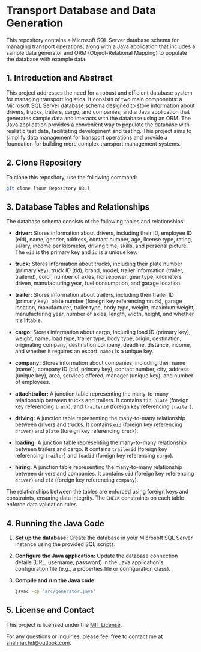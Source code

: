 # Transport Database and Data Generation

This repository contains a Microsoft SQL Server database schema for managing transport operations, along with a Java application that includes a sample data generator and ORM (Object-Relational Mapping) to populate the database with example data.

## 1. Introduction and Abstract

This project addresses the need for a robust and efficient database system for managing transport logistics. It consists of two main components: a Microsoft SQL Server database schema designed to store information about drivers, trucks, trailers, cargo, and companies; and a Java application that generates sample data and interacts with the database using an ORM. The Java application provides a convenient way to populate the database with realistic test data, facilitating development and testing. This project aims to simplify data management for transport operations and provide a foundation for building more complex transport management systems.

## 2. Clone Repository

To clone this repository, use the following command:

```bash
git clone [Your Repository URL]
```

## 3. Database Tables and Relationships

The database schema consists of the following tables and relationships:

-   **driver:** Stores information about drivers, including their ID, employee ID (eid), name, gender, address, contact number, age, license type, rating, salary, income per kilometer, driving time, skills, and personal picture. The `eid` is the primary key and `id` is a unique key.

-   **truck:** Stores information about trucks, including their plate number (primary key), truck ID (tid), brand, model, trailer information (trailer, trailerid), color, number of axles, horsepower, gear type, kilometers driven, manufacturing year, fuel consumption, and garage location.

-   **trailer:** Stores information about trailers, including their trailer ID (primary key), plate number (foreign key referencing `truck`), garage location, manufacturer, trailer type, body type, weight, maximum weight, manufacturing year, number of axles, length, width, height, and whether it's liftable.

-   **cargo:** Stores information about cargo, including load ID (primary key), weight, name, load type, trailer type, body type, origin, destination, originating company, destination company, deadline, distance, income, and whether it requires an escort. `name1` is a unique key.

-   **company:** Stores information about companies, including their name (name1), company ID (cid, primary key), contact number, city, address (unique key), area, services offered, manager (unique key), and number of employees.

-   **attachtrailer:** A junction table representing the many-to-many relationship between trucks and trailers. It contains `tid`, `plate` (foreign key referencing `truck`), and `trailerid` (foreign key referencing `trailer`).

-   **driving:** A junction table representing the many-to-many relationship between drivers and trucks. It contains `eid` (foreign key referencing `driver`) and `plate` (foreign key referencing `truck`).

-   **loading:** A junction table representing the many-to-many relationship between trailers and cargo. It contains `trailerid` (foreign key referencing `trailer`) and `loadid` (foreign key referencing `cargo`).

-   **hiring:** A junction table representing the many-to-many relationship between drivers and companies. It contains `eid` (foreign key referencing `driver`) and `cid` (foreign key referencing `company`).

The relationships between the tables are enforced using foreign keys and constraints, ensuring data integrity. The `CHECK` constraints on each table enforce data validation rules.

## 4. Running the Java Code

1.  **Set up the database:** Create the database in your Microsoft SQL Server instance using the provided SQL scripts.

2.  **Configure the Java application:** Update the database connection details (URL, username, password) in the Java application's configuration file (e.g., a properties file or configuration class).

3.  **Compile and run the Java code:**

    ```bash
    javac -cp "src/generator.java"
    ```

## 5. License and Contact

This project is licensed under the [MIT License](LICENSE).

For any questions or inquiries, please feel free to contact me at [shahriar.hd@outlook.com](mailto:shahriar.hd@outlook.com).